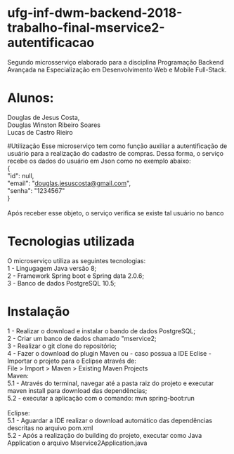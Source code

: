 # ufg-inf-dwm-backend-2018-trabalho-final-mservice2-autentificacao
Segundo microsserviço elaborado para a disciplina Programação Backend Avançada na Especialização em Desenvolvimento Web e Mobile Full-Stack. 

# Alunos: 
Douglas de Jesus Costa, <br />
Douglas Winston Ribeiro Soares <br />
Lucas de Castro Rieiro <br />

#Utilização
Esse microserviço tem como função auxiliar a autentificação de usuário para a realização do cadastro de compras. Dessa forma, o serviço recebe os dados do usuário em Json como no exemplo abaixo: <br />
{<br />
	"id": null, <br />
	"email": "douglas.jesuscosta@gmail.com", <br />
	"senha": "1234567" <br />
}<br />
<br />
Após receber esse objeto, o serviço verifica se existe tal usuário no banco 
# Tecnologias utilizada
O microserviço utiliza as seguintes tecnologias: <br />
  1 - Lingugagem Java versão 8; <br />
  2 - Framework Spring boot e Spring data 2.0.6; <br />
  3 - Banco de dados PostgreSQL 10.5; <br />
  
# Instalação

1 - Realizar o download e instalar o bando de dados PostgreSQL; <br />
2 - Criar um banco de dados chamado "mservice2;<br />
3 - Realizar o git clone do repositório;<br />
4 - Fazer o download do plugin Maven ou - caso possua a IDE Eclise - Importar o projeto para o Eclipse através de:<br />
    File > Import > Maven > Existing Maven Projects<br />
Maven:<br />
5.1 - Através do terminal, navegar até a pasta raiz do projeto e executar maven install para download das dependências;<br />
5.2 - executar a aplicação com o comando: mvn spring-boot:run<br />
<br />
Eclipse:<br />
5.1 - Aguardar a IDE realizar o download automático das dependências descritas no arquivo pom.xml<br />
5.2 - Após a realização do building do projeto, executar como Java Application o arquivo Mservice2Application.java<br />
